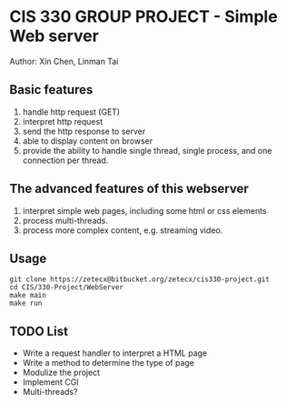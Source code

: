 # CIS 330 GROUP PROJECT - Simple Web server

Author: Xin Chen, Linman Tai

## Basic features

1. handle http request (GET)
2. interpret http request
3. send the http response to server
4. able to display content on browser
5. provide the ability to handle single thread, single process, and one connection per thread.

## The advanced features of this webserver

1. interpret simple web pages, including some html or css elements
2. process multi-threads.
3. process more complex content, e.g. streaming video.

## Usage

```shell
git clone https://zetecx@bitbucket.org/zetecx/cis330-project.git
cd CIS/330-Project/WebServer
make main
make run
```

## TODO List

* Write a request handler to interpret a HTML page
* Write a method to determine the type of page
* Modulize the project
* Implement CGI
* Multi-threads?